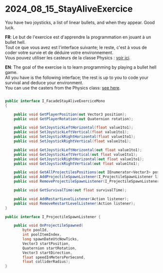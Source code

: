 # 2024_08_15_StayAliveExercice
You have two joysticks, a list of linear bullets, and when they appear. Good luck.

**FR**: Le but de l'exercice est d'apprendre la programmation en jouant à un bullet hell.  
Tout ce que vous avez est l'interface suivante; le reste, c'est à vous de coder votre survie et de déduire votre environnement.  
Vous pouvez utiliser les casteurs de la classe Physics : [voir ici](https://github.com/EloiStree/HelloUnityKeywordForJunior/issues/70).

**EN**: The goal of the exercise is to learn programming by playing a bullet hell game.  
All you have is the following interface; the rest is up to you to code your survival and deduce your environment.  
You can use the casters from the Physics class: [see here](https://github.com/EloiStree/HelloUnityKeywordForJunior/issues/70).


``` cs

public interface I_FacadeStayAliveExerciceMono
{

    public void GetPlayerPosition(out Vector3 position);
    public void GetPlayerRotation(out Quaternion rotation);

    public void SetJoystickLeftHorizontal(float value1to1);
    public void SetJoystickLeftVertical(float value1to1);
    public void SetJoystickRightHorizontal(float value1to1);
    public void SetJoystickRightVertical(float value1to1);

    public void GetJoystickLeftHorizontal(out float value1to1);
    public void GetJoystickLeftVertical(out float value1to1);
    public void GetJoystickRightHorizontal(out float value1to1);
    public void GetJoystickRightVertical(out float value1to1);

    public void GetAllProjectilesPositions(out IEnumerator<Vector3> positions);
    public void AddProjectileSpawnListener(I_ProjectileSpawnListener listener);
    public void RemoveProjectileSpawnListener(I_ProjectileSpawnListener listener);

    public void GetSurvivalTime(out float survivalTime);

    public void AddRestartLevelListener(Action listener);
    public void RemoveRestartLevelListener(Action listener);
}

public interface I_ProjectileSpawnListener { 

    public void OnProjectileSpawned(
        byte poolId,
        int poolItemIndex,
        long spawnDateUtcNowTicks,
        Vector3 startPosition,
        Quaternion startRotation,
        Vector3 startDirection,
        float speedInMetersPerSecond,
        float colliderRadius);
}
```
